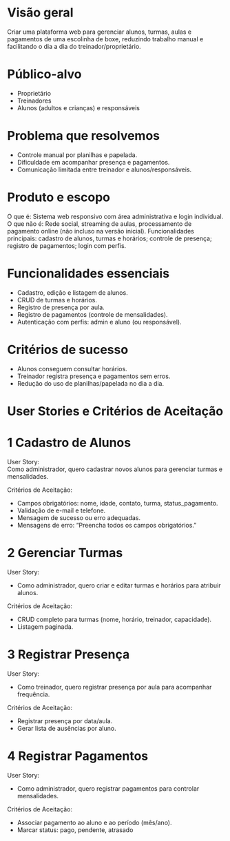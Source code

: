 # Visão geral
Criar uma plataforma web para gerenciar alunos, turmas, aulas e pagamentos de uma escolinha de boxe, 
reduzindo trabalho manual e facilitando o dia a dia do treinador/proprietário.

# Público-alvo
- Proprietário  
- Treinadores  
- Alunos (adultos e crianças) e responsáveis

# Problema que resolvemos
- Controle manual por planilhas e papelada.  
- Dificuldade em acompanhar presença e pagamentos.  
- Comunicação limitada entre treinador e alunos/responsáveis.

# Produto e escopo
O que é: Sistema web responsivo com área administrativa e login individual.  
O que não é: Rede social, streaming de aulas, processamento de pagamento online (não incluso na versão inicial).
Funcionalidades principais: cadastro de alunos, turmas e horários; controle de presença; registro de pagamentos; login com perfis.

# Funcionalidades essenciais
- Cadastro, edição e listagem de alunos.  
- CRUD de turmas e horários.  
- Registro de presença por aula.  
- Registro de pagamentos (controle de mensalidades).  
- Autenticação com perfis: admin e aluno (ou responsável).

# Critérios de sucesso
- Alunos conseguem consultar horários.  
- Treinador registra presença e pagamentos sem erros.  
- Redução do uso de planilhas/papelada no dia a dia.

# User Stories e Critérios de Aceitação
# 1 Cadastro de Alunos
User Story:  
Como administrador, quero cadastrar novos alunos para gerenciar turmas e mensalidades.

Critérios de Aceitação:
- Campos obrigatórios: nome, idade, contato, turma, status_pagamento.  
- Validação de e-mail e telefone.  
- Mensagem de sucesso ou erro adequadas.  
- Mensagens de erro: “Preencha todos os campos obrigatórios.”

# 2 Gerenciar Turmas
User Story:  
- Como administrador, quero criar e editar turmas e horários para atribuir alunos.

Critérios de Aceitação:
- CRUD completo para turmas (nome, horário, treinador, capacidade).  
- Listagem paginada.

# 3 Registrar Presença
User Story:  
- Como treinador, quero registrar presença por aula para acompanhar frequência.

Critérios de Aceitação:
- Registrar presença por data/aula.  
- Gerar lista de ausências por aluno.

# 4 Registrar Pagamentos
User Story:  
- Como administrador, quero registrar pagamentos para controlar mensalidades.

Critérios de Aceitação:
- Associar pagamento ao aluno e ao período (mês/ano).  
- Marcar status: pago, pendente, atrasado